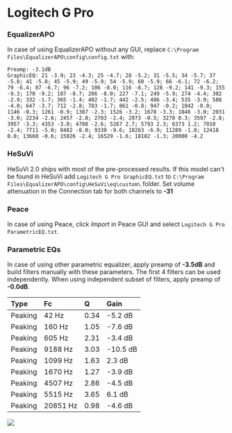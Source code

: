 # Logitech G Pro

### EqualizerAPO
In case of using EqualizerAPO without any GUI, replace `C:\Program Files\EqualizerAPO\config\config.txt`
with:
```
Preamp: -3.1dB
GraphicEQ: 21 -3.9; 23 -4.3; 25 -4.7; 28 -5.2; 31 -5.5; 34 -5.7; 37 -5.8; 41 -5.8; 45 -5.9; 49 -5.9; 54 -5.9; 60 -5.9; 66 -6.1; 72 -6.2; 79 -6.4; 87 -6.7; 96 -7.2; 106 -8.0; 116 -8.7; 128 -9.2; 141 -9.3; 155 -9.3; 170 -9.2; 187 -8.7; 206 -8.0; 227 -7.1; 249 -5.9; 274 -4.4; 302 -2.9; 332 -1.7; 365 -1.4; 402 -1.7; 442 -2.5; 486 -3.4; 535 -3.9; 588 -4.0; 647 -3.7; 712 -2.8; 783 -1.7; 861 -0.8; 947 -0.2; 1042 -0.0; 1146 -0.3; 1261 -0.9; 1387 -2.3; 1526 -3.2; 1678 -3.3; 1846 -3.0; 2031 -3.0; 2234 -2.6; 2457 -2.8; 2703 -2.4; 2973 -0.5; 3270 0.3; 3597 -2.8; 3957 -3.3; 4353 -3.0; 4788 -2.6; 5267 2.7; 5793 2.3; 6373 1.2; 7010 -2.4; 7711 -5.0; 8482 -8.0; 9330 -9.6; 10263 -6.9; 11289 -1.8; 12418 0.0; 13660 -0.6; 15026 -2.4; 16529 -1.6; 18182 -1.3; 20000 -4.2
```

### HeSuVi
HeSuVi 2.0 ships with most of the pre-processed results. If this model can't be found in HeSuVi add
`Logitech G Pro GraphicEQ.txt` to `C:\Program Files\EqualizerAPO\config\HeSuVi\eq\custom\` folder.
Set volume attenuation in the Connection tab for both channels to **-31**

### Peace
In case of using Peace, click *Import* in Peace GUI and select `Logitech G Pro ParametricEQ.txt`.

### Parametric EQs
In case of using other parametric equalizer, apply preamp of **-3.5dB** and build filters manually
with these parameters. The first 4 filters can be used independently.
When using independent subset of filters, apply preamp of **-0.0dB**.

| Type    | Fc       |    Q | Gain     |
|:--------|:---------|:-----|:---------|
| Peaking | 42 Hz    | 0.34 | -5.2 dB  |
| Peaking | 160 Hz   | 1.05 | -7.6 dB  |
| Peaking | 605 Hz   | 2.31 | -3.4 dB  |
| Peaking | 9188 Hz  | 3.03 | -10.5 dB |
| Peaking | 1099 Hz  | 1.63 | 2.3 dB   |
| Peaking | 1670 Hz  | 1.27 | -3.9 dB  |
| Peaking | 4507 Hz  | 2.86 | -4.5 dB  |
| Peaking | 5515 Hz  | 3.65 | 6.1 dB   |
| Peaking | 20851 Hz | 0.98 | -4.6 dB  |

![](https://raw.githubusercontent.com/jaakkopasanen/AutoEq/master/results/rtings/rtings/Logitech%20G%20Pro/Logitech%20G%20Pro.png)